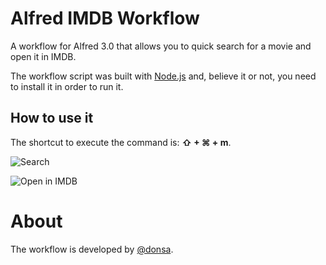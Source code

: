 # Alfred IMDB Workflow

A workflow for Alfred 3.0 that allows you to quick search for a movie and open it in IMDB.

The workflow script was built with [Node.js](https://nodejs.org/en/) and, believe it or not, you need to install it in order to run it.

## How to use it

The shortcut to execute the command is: **⇧ + ⌘ + m**.

![Search](http://imgur.com/lBxNd5d)

![Open in IMDB](http://imgur.com/rdg7aV0)


About
===
The workflow is developed by [@donsa](http://twitter.com/nunolopes_99/).
